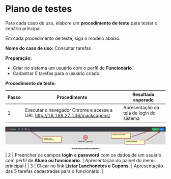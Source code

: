 # Plano de testes

Para cada caso de uso, elabore um **procedimento de teste** para testar o cenário principal.

Em cada procedimento de teste, siga o modelo abaixo:

**Nome do caso de uso:** Consultar tarefas

**Preparação:**

* Criar no sistema um usuário com o perfil de **Funcionário**.
* Cadastrar 5 tarefas para o usuário criado.

**Procedimento de teste:**

| Passo | Procedimento | Resultado esperado |
| --- | --- | --- |
| 1 | Executar o navegador Chrome e acesse a URL http://18.188.27.136/mackcupons/ | Apresentação da tela de login do sistema | 
![](LoginMack.png)
| 2 | Preencher os campos **login** e **password** com os dados de um usuário com perfil de **Aluno ou funcionario**. | Apresentação do painel do menu principal |
| 3 | Clicar no link **Listar Lanchonetes e Cupons**. | Apresentação das 5 tarefas cadastradas para o funcionário. |
